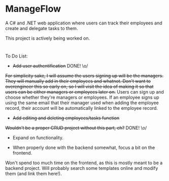 # ManageFlow
 A C# and .NET web application where users can track their employees and create and delegate tasks to them.

 This project is actively being worked on.
#

To Do List: 
- ~~Add user authentification~~ DONE! \o/

~~For simplicity sake, I will assume the users signing up will be the managers. They will manually add in their employees and whatnot. 
Don't want to overengineer this so early on, so I will visit the idea of making it so that users can be either managers or employees later on.~~
Users can sign up and choose whether they're managers or employees. If an employee signs up using the same email that their manager used when adding the employee record, their account will be automatically linked to the employee record.

- ~~Add editing and deleting employees/tasks function~~

~~Wouldn't be a proper CRUD project without this part, eh?~~ DONE! \o/

- Expand on functionality.

 

- When properly done with the backend somewhat, focus a bit on the frontend. 

Won't spend too much time on the frontend, as this is mostly meant to be a backend project. Will probably search some templates online and modify them (and link them here!).
